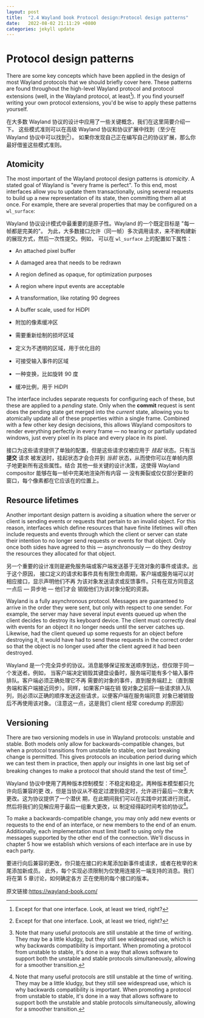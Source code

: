 ```yaml
---
layout: post
title:  "2.4 Wayland book Protocol design:Protocol design patterns"
date:   2022-08-02 21:11:29 +0800
categories: jekyll update
---
```

# Protocol design patterns

There are some key concepts which have been applied in the design of most
Wayland protocols that we should briefly cover here. These patterns are found
throughout the high-level Wayland protocol and protocol extensions (well, in the
Wayland protocol, at least[^1]). If you find yourself writing your own
protocol extensions, you'd be wise to apply these patterns yourself.

在大多数 Wayland 协议的设计中应用了一些关键概念，我们在这里简要介绍一下。
这些模式准则可以在高级 Wayland 协议和协议扩展中找到（至少在 Wayland 协议中可以找到[^1]）。
如果你发现自己正在编写自己的协议扩展，那么你最好借鉴这些模式准则。

## Atomicity

The most important of the Wayland protocol design patterns is *atomicity*. A
stated goal of Wayland is "every frame is perfect". To this end, most interfaces
allow you to update them transactionally, using several requests to build up a
new representation of its state, then committing them all at once. For example,
there are several properties that may be configured on a `wl_surface`:

Wayland 协议设计模式中最重要的是原子性。Wayland 的一个既定目标是 "每一帧都是完美的"。
为此，大多数接口允许（同一帧）多次调用请求，来不断构建新的展现方式，然后一次性提交。例如，
可以在 `wl_surface` 上的配置如下属性：

- An attached pixel buffer
- A damaged area that needs to be redrawn
- A region defined as opaque, for optimization purposes
- A region where input events are acceptable
- A transformation, like rotating 90 degrees
- A buffer scale, used for HiDPI

-	附加的像素缓冲区
-	需要重新绘制的损坏区域
-	定义为不透明的区域，用于优化目的
-	可接受输入事件的区域
-	一种变换，比如旋转 90 度
-	缓冲比例，用于 HiDPI


The interface includes separate requests for configuring each of these, but
these are applied to a *pending* state. Only when the **commit** request is sent
does the pending state get merged into the *current* state, allowing you to
atomically update all of these properties within a single frame. Combined with a
few other key design decisions, this allows Wayland compositors to render
everything perfectly in every frame &mdash; no tearing or partially updated 
windows, just every pixel in its place and every place in its pixel.

接口为这些请求提供了单独的配置，但是这些请求仅被应用于 *挂起* 状态。只有当 **提交** 请求
被发送时，挂起状态才会合并到 *当前* 状态，从而使你可以在单帧内原子地更新所有这些属性。结合
其他一些关键的设计决策，这使得 Wayland compositor 能够在每一帧中完美地渲染所有内容 &mdash; 
没有撕裂或仅仅部分更新的窗口，每个像素都在它应该在的位置上。

## Resource lifetimes

Another important design pattern is avoiding a situation where the server or
client is sending events or requests that pertain to an invalid object. For this
reason, interfaces which define resources that have finite lifetimes will often
include requests and events through which the client or server can state their
intention to no longer send requests or events for that object. Only once both
sides have agreed to this &mdash; asynchronously &mdash; do they destroy the 
resources they allocated for that object.

另一个重要的设计准则是避免服务端或客户端发送基于无效对象的事件或请求。出于这个原因，
接口定义的请求和事件具有有限生命周期，客户端或服务端可以对相应接口，显示声明他们不再
为该对象发送请求或反馈事件。只有在双方同意这一点后 &mdash; 异步地 &mdash; 他们才会
销毁他们为该对象分配的资源。

Wayland is a fully asynchronous protocol. Messages are guaranteed to arrive in
the order they were sent, but only with respect to one sender. For example, the
server may have several input events queued up when the client decides to
destroy its keyboard device. The client must correctly deal with events for an
object it no longer needs until the server catches up. Likewise, had the client
queued up some requests for an object before destroying it, it would have had to
send these requests in the correct order so that the object is no longer used
after the client agreed it had been destroyed.

Wayland 是一个完全异步的协议。消息能够保证按发送顺序到达，但仅限于同一个发送者。例如，
当客户端决定销毁其键盘设备时，服务端可能有多个输入事件排队。客户端必须正确处理它不再
需要的对象的事件，直到服务端赶上（直到服务端和客户端接近同步）。同样，如果客户端在销
毁对象之前将一些请求排入队列，则必须以正确的顺序发送这些请求，以便客户端在服务端同意
对象已被销毁后不再使用该对象。（注意这一点，这是我们 client 经常 coredump 的原因）

## Versioning

There are two versioning models in use in Wayland protocols: unstable and
stable. Both models only allow for backwards-compatible changes, but when a
protocol transitions from unstable to stable, one last breaking change is
permitted. This gives protocols an incubation period during which we can test
them in practice, then apply our insights in one last big set of breaking
changes to make a protocol that should stand the test of time[^2].

Wayland 协议中使用了两种版本控制模型：不稳定和稳定。两种版本模型都只允许向后兼容的更
改，但是当协议从不稳定过渡到稳定时，允许进行最后一次重大更改。这为协议提供了一个潜伏
期，在此期间我们可以在实践中对其进行测试，然后将我们的见解应用于最后一组重大更改，以
制定经得起时间考验的协议[^2]。

To make a backwards-compatible change, you may only add new events or requests
to the end of an interface, or new members to the end of an enum. Additionally,
each implementation must limit itself to using only the messages supported by
the other end of the connection. We'll discuss in chapter 5 how we establish
which versions of each interface are in use by each party.

要进行向后兼容的更改，你只能在接口的末尾添加新事件或请求，或者在枚举的末尾添加新成员。
此外，每个实现必须限制为仅使用连接另一端支持的消息。我们将在第 5 章讨论，如何确定各方
正在使用的每个接口的版本。

[^1]: Except for that one interface. Look, at least we tried, right?

[^1]: 除了那个接口。看，至少我们试过了，对吧？

[^2]: Note that many useful protocols are still unstable at the time of writing. They may be a little kludgy, but they still see widespread use, which is why backwards compatibility is important. When promoting a protocol from unstable to stable, it's done in a way that allows software to support both the unstable and stable protocols simultaneously, allowing for a smoother transition.

[^2]: 请注意，在撰写本文时，许多有用的协议仍然不稳定。它们可能有点笨拙，但它们仍然被广泛使用，这就是向后兼容性很重要的原因。将协议从不稳定升级到稳定时，其方式是允许软件同时支持不稳定和稳定协议，从而实现更平滑的过渡。

原文链接:https://wayland-book.com/
